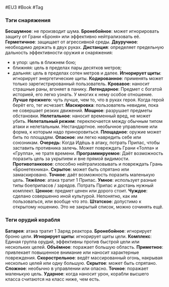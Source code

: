 #EU3 #Book #Tag 

### Тэги снаряжения
**Бесшумное**: не производит шума. 
**Бронебойное**: может игнорировать защиту от Грани «Броня» или эффективно нейтрализовать её. 
**Герметичное**: защищает от агрессивной среды. 
**Двуручное**: необходимо держать в двух руках. 
**Дистанция**: определяет предельную дальность эффективности оружия и снаряжения: 
- в упор: цель в ближнем бою; 
- ближняя: цель в пределах пары десятков метров; 
- дальняя: цель в пределах сотен метров и далее. 
**Игнорирует щиты**: игнорирует энергетические щиты. 
**Кодированное**: применять может только зарегистрированный пользователь. 
**Кровавое**: наносит страшные раны, вгоняет в панику. 
**Легендарное**: Предмет с богатой историей, его легко узнать. У многих к нему особое отношение. 
**Лучше прежнего**: чуть лучше, чем то, что в руках героя. Когда герой берёт его, тег исчезает. 
**Маскировка**: пользователь невидим, пока не совершает резких движений. 
**Мощное**: разрушает предметы обстановки. 
**Нелетальное**: наносит временный вред, не может убить. 
**Нелетальный режим**: переключается между обычным типом атаки и нелетальным. Нестандартное. необычное управление или форма, к которым надо приноровиться. 
**Площадное**: оружие может бить по площадям. 
**Опасное**: им легко навредить себе или союзникам. 
**Очередь**: Когда Идёшь в атаку, потрать Припас, чтобы заставить противника залечь. Может повреждать Грани «Толпа» и «Группа», не тратя времени. 
**Программируемое**: Даёт возможность поразить цель за укрытием и вне прямой видимости. 
**Противотанковое**: способно нейтрализовывать и повреждать Грань «Бронетехника». 
**Скрытое**: может быть спрятано или замаскировано.
**Точное**: даёт возможность поразить маленькую цель.
**Тяжёлое**: атака тратит 1 Припас. 
**Умное**: использует разные типы боеприпасов / зарядов. Потрать Припас и достань нужный комплект. 
**Ценное**: предмет ценен или дорого стоит. 
**Чуждое**: сделано совершенно иной культурой. Непонятно, как им пользоваться, или вообще что это. 
**Штатское**: допустимо к открытому ношению. Это не закрытый список, можно сочинять ещё.

### Теги орудий корабля 
**Батарея**: атака тратит 1 Заряд реактора. 
**Бронебойное**: игнорирует броню цели. 
**Игнорирует щиты**: игнорирует щиты цели. 
**Комплекс**: Единая группа орудий, эффективны против быстрой цели или нескольких целей. 
**Объёмное**: поражает большую область. 
**Приметное**: привлекает повышенное внимание или наносит характерные повреждения. 
**Скорострельное**: ведёт массированный огонь, накрывая несколько целей или одну большую. 
**Скрытое**: может быть спрятано. 
**Сложное**: необычно в управлении или опасно. 
**Точное**: поражает маленькую цель. 
**Ударное**: когда наносит урон, корабли высшего класса считаются на класс ниже, чем есть.

